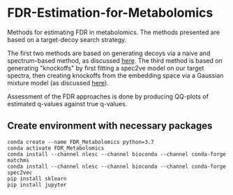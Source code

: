 # FDR-Estimation-for-Metabolomics
Methods for estimating FDR in metabolomics. The methods presented are based on a target-decoy search strategy.

The first two methods are based on generating decoys via a naive and spectrum-based method, as discussed [here](https://www.nature.com/articles/s41467-017-01318-5). The third method is based on generating "knockoffs" by first fitting a spec2ve model on our target spectra, then creating knockoffs from the embedding space via a Gaussian mixture model (as discussed [here](https://arxiv.org/abs/1807.06214)). 

Assessment of the FDR approaches is done by producing QQ-plots of estimated q-values against true q-values.


## Create environment with necessary packages
```
conda create --name FDR_Metabolomics python=3.7
conda activate FDR_Metabolomics
conda install --channel nlesc --channel bioconda --channel conda-forge matchms
conda install --channel nlesc --channel bioconda --channel conda-forge spec2vec
pip install sklearn
pip install jupyter
```
